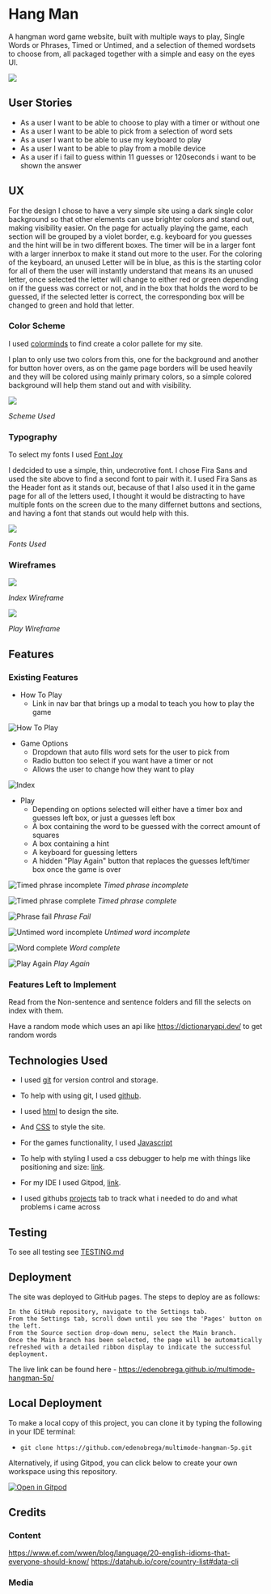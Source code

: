 # Hang Man
A hangman word game website, built with multiple ways to play, Single Words or Phrases, Timed or Untimed, and a selection of themed wordsets to choose from, all packaged together with a simple and easy on the eyes UI.  

![](documentation/images/amiresponsive.png)

## User Stories
- As a user I want to be able to choose to play with a timer or without one
- As a user I want to be able to pick from a selection of word sets
- As a user I want to be able to use my keyboard to play
- As a user I want to be able to play from a mobile device
- As a user if i fail to guess within 11 guesses or 120seconds i want to be shown the answer

## UX
For the design I chose to have a very simple site using a dark single color background so that other elements can use brighter colors and stand out, making visibility easier. On the page for actually playing the game, each section will be grouped by a violet border, e.g. keyboard for you guesses and the hint will be in two different boxes. The timer will be in a larger font with a larger innerbox to make it stand out more to the user. For the coloring of the keyboard, an unused Letter will be in blue, as this is the starting color for all of them the user will instantly understand that means its an unused letter, once selected the letter will change to either red or green depending on if the guess was correct or not, and in the box that holds the word to be guessed, if the selected letter is correct, the corresponding box will be changed to green and hold that letter.

### Color Scheme
I used [colorminds](http://colormind.io/) to find create a color pallete for my site.

I plan to only use two colors from this, one for the background and another for button hover overs, as on the game page borders will be used heavily and they will be colored using mainly primary colors, so a simple colored background will help them stand out and with visibility.

![](documentation/colors.png)

*Scheme Used*

### Typography
To select my fonts I used [Font Joy](https://fontjoy.com/)

I dedcided to use a simple, thin, undecrotive font. I chose Fira Sans and used the site above to find a second font to pair with it. I used Fira Sans as the Header font as it stands out, because of that I also used it in the game page for all of the letters used, I thought it would be distracting to have multiple fonts on the screen due to the many differnet buttons and sections, and having a font that stands out would help with this. 

![](documentation/fonts.png)

*Fonts Used*
### Wireframes
![](documentation/wireframes/index-wireframe.png)

*Index Wireframe*


![](documentation/wireframes/play-wireframe.png)

*Play Wireframe*
## Features
### Existing Features
- How To Play
    - Link in nav bar that brings up a modal to teach you how to play the game

![How To Play](documentation/features/how-to-play.png)

- Game Options
    - Dropdown that auto fills word sets for the user to pick from
    - Radio button too select if you want have a timer or not
    - Allows the user to change how they want to play

![Index](documentation/features/index.png)

- Play 
    - Depending on options selected will either have a timer box and guesses left box, or just a guesses left box
    - A box containing the word to be guessed with the correct amount of squares
    - A box containing a hint
    - A keyboard for guessing letters
    - A hidden "Play Again" button that replaces the guesses left/timer box once the game is over

![Timed phrase incomplete](documentation/features/timed-phrase-incomplete.png)
*Timed phrase incomplete*

![Timed phrase complete](documentation/features/timed-phrase-complete.png)
*Timed phrase complete*

![Phrase fail](documentation/features/phrase-fail.png)
*Phrase Fail*

![Untimed word incomplete](documentation/features/untimed-word-incomplete.png)
*Untimed word incomplete*

![Word complete](documentation/features/word-complete.png)
*Word complete*

![Play Again](documentation/features/play-again.png)
*Play Again*

### Features Left to Implement
Read from the Non-sentence and sentence folders and fill the selects on index with them.

Have a random mode which uses an api like https://dictionaryapi.dev/ to get random words

## Technologies Used
- I used [git](https://git-scm.com/) for version control and storage.
- To help with using git, I used [github](https://github.com/).

- I used [html](https://en.wikipedia.org/wiki/HTML) to design the site.
- And [CSS](https://en.wikipedia.org/wiki/CSS) to style the site.
- For the games functionality, I used [Javascript](https://en.wikipedia.org/wiki/JavaScript)
- To help with styling I used a css debugger to help me with things like positioning and size: [link](https://github.com/benscabbia/x-ray).
- For my IDE I used Gitpod, [link](https://www.gitpod.io/).
- I used githubs [projects](https://github.com/edenobrega/multimode-hangman-5p/projects/1) tab to track what i needed to do and what problems i came across 

## Testing

To see all testing see [TESTING.md](documentation/TESTING.md)

## Deployment
The site was deployed to GitHub pages. The steps to deploy are as follows:

    In the GitHub repository, navigate to the Settings tab.
    From the Settings tab, scroll down until you see the 'Pages' button on the left.
    From the Source section drop-down menu, select the Main branch.
    Once the Main branch has been selected, the page will be automatically refreshed with a detailed ribbon display to indicate the successful deployment.

The live link can be found here - https://edenobrega.github.io/multimode-hangman-5p/

## Local Deployment
To make a local copy of this project, you can clone it by typing the following in your IDE terminal:

- `git clone https://github.com/edenobrega/multimode-hangman-5p.git`

Alternatively, if using Gitpod, you can click below to create your own workspace using this repository.

[![Open in Gitpod](https://gitpod.io/button/open-in-gitpod.svg)](https://gitpod.io/#https://github.com/edenobrega/multimode-hangman-5p)

## Credits

### Content
https://www.ef.com/wwen/blog/language/20-english-idioms-that-everyone-should-know/
https://datahub.io/core/country-list#data-cli
### Media

